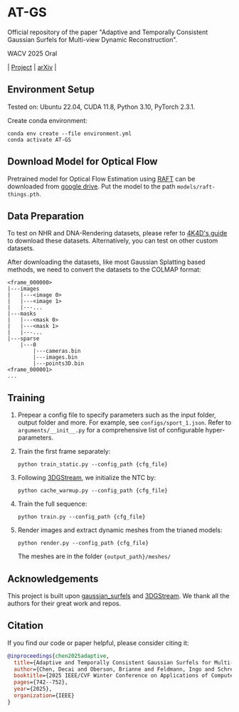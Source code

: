 # AT-GS

Official repository of the paper "Adaptive and Temporally Consistent Gaussian Surfels for Multi-view Dynamic Reconstruction".

WACV 2025 Oral

| [Project](https://fraunhoferhhi.github.io/AT-GS/) 
| [arXiv](https://arxiv.org/abs/2411.06602) |
<!-- | [Paper](https://arxiv.org/abs/2411.06602)  -->


## Environment Setup
Tested on: Ubuntu 22.04, CUDA 11.8, Python 3.10, PyTorch 2.3.1.

Create conda environment:
```shell
conda env create --file environment.yml
conda activate AT-GS
```

## Download Model for Optical Flow 
Pretrained model for Optical Flow Estimation using [RAFT](https://github.com/princeton-vl/RAFT) can be downloaded from [google drive](https://drive.google.com/drive/folders/1sWDsfuZ3Up38EUQt7-JDTT1HcGHuJgvT?usp=sharing). Put the model to the path `models/raft-things.pth`.

## Data Preparation
To test on NHR and DNA-Rendering datasets, please refer to [4K4D's guide](https://github.com/zju3dv/4K4D?tab=readme-ov-file#dna-rendering-nhr-and-zju-mocap-datasets) to download these datasets. Alternatively, you can test on other custom datasets.

After downloading the datasets, like most Gaussian Splatting based methods, we need to convert the datasets to the COLMAP format:
   ```
   <frame_000000>
   |---images
   |   |---<image 0>
   |   |---<image 1>
   |   |---...
   |---masks
   |   |---<mask 0>
   |   |---<mask 1>
   |   |---...
   |---sparse
       |---0
           |---cameras.bin
           |---images.bin
           |---points3D.bin
   <frame_000001>
   ...
   ```

## Training
1. Prepear a config file to specify parameters such as the input folder, output folder and more. For example, see `configs/sport_1.json`. Refer to `arguments/__init__.py` for a comprehensive list of configurable hyper-parameters.

2. Train the first frame separately:
    ```shell
    python train_static.py --config_path {cfg_file}
    ```

3. Following [3DGStream](https://github.com/SJoJoK/3DGStream), we initialize the NTC by:
    ```shell
    python cache_warmup.py --config_path {cfg_file}
    ```

4. Train the full sequence:
    ```shell
    python train.py --config_path {cfg_file}
    ```

5. Render images and extract dynamic meshes from the trianed models:
    ```shell
    python render.py --config_path {cfg_file}
    ```
    The meshes are in the folder `{output_path}/meshes/`


## Acknowledgements
This project is built upon [gaussian_surfels](https://github.com/turandai/gaussian_surfels) and [3DGStream](https://github.com/SJoJoK/3DGStream). We thank all the authors for their great work and repos. 

## Citation
If you find our code or paper helpful, please consider citing it:
```bibtex
@inproceedings{chen2025adaptive,
  title={Adaptive and Temporally Consistent Gaussian Surfels for Multi-View Dynamic Reconstruction},
  author={Chen, Decai and Oberson, Brianne and Feldmann, Ingo and Schreer, Oliver and Hilsmann, Anna and Eisert, Peter},
  booktitle={2025 IEEE/CVF Winter Conference on Applications of Computer Vision (WACV)},
  pages={742--752},
  year={2025},
  organization={IEEE}
}

